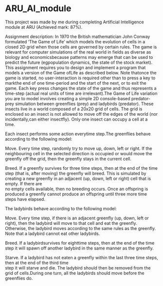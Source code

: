# ARU_AI_module

This project was made by me during completing Artificial Intelligence module at ARU (Achieved mark: 87%).

Assignment description:
In 1970 the British mathematician John Conway formulated ‘The Game of Life’ which models the evolution of
cells in a closed 2D grid when those cells are governed by certain rules. The game is relevant for computer
simulations of the real world in fields as diverse as biology and economicsbecause patterns may emerge that 
can be used to predict the future (egpopulation  dynamics,  the  state  of  the  stock  market).  This assignment 
requires  you  to  design and implement a program that models a version of the Game ofLife as described below. Note
thatonce the game is started, no user-interaction is required other than to press a key to markthe end of one time-period
and the start of the next, or to exit the game. Each key press changes  the  state  of  the  game  and  thus  represents 
a  time-step  (actual real units  of  time  are irrelevant).The  Game  of  Life  variation  you  are  to  model  involves
creating  a  simple  2D console-based predator-prey  simulation  between  greenflies  (prey)  and  ladybirds  (predator). 
These  insects live in  a  world  composed  of  a  20x20  grid  of  cells. The  grid  is  enclosed  so  an  insect  is  not 
allowed to move off the edges of the world (nor incidentally,can either insectfly). Only one insect can occupy a cell at a time.

Each insect performs some action everytime step.The greenflies behave according to the following model: 

Move.  Every  time  step,  randomly  try  to  move  up,  down,  left  or  right.  If  the neighbouring cell 
in the selected direction is occupied or would move the greenfly off the grid, then the greenfly stays in the current cell.

Breed. If a greenfly survives for three time steps, then at the end of the time step (that is, after moving) the greenfly will breed.
This is simulated by creating a new greenfly in  an  adjacent  (up,  down,  left  or  right)  cell  that  is  empty.  If  there  are  
no  empty  cells available,  then  no  breeding  occurs. Once  an  offspring  is  produced  a  greenfly  cannot produce an offspring 
until three more time steps have elapsed.

The ladybirds behave according to the following model:

Move. Every  time  step,  if  there  is  an  adjacent  greenfly  (up,  down,  left  or  right),  then the ladybird will move to that cell 
and eat the greenfly. Otherwise, the ladybird moves according  to  the  same  rules  as  the  greenfly.  Note  that  a  ladybird  cannot 
eat  other ladybirds.

Breed. If a ladybirdsurvives for eighttime steps, then at the end of the time step it will spawn off another ladybird in the same manner as
the greenfly.

Starve.  If  a  ladybird  has  not  eaten  a  greenfly  within  the  last  three  time  steps,  then  at the  end  of  the  third  time  
step  it  will  starve  and  die.  The  ladybird  should  then  be removed from the grid of cells.During one turn, all the ladybirds should 
move before the greenflies do.
